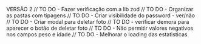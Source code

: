 
VERSÃO 2 
// TO DO - Fazer verificação com a lib zod
// TO DO - Organizar as pastas com tipagens
// TO DO - Criar visibilidade do password - ver/não
// TO DO - Criar modal para deletar foto 
// TO DO - verificar demora para aparecer o botão de deletar foto
// TO DO - Não permitir valores negativos nos campos peso e idade
// TO DO - Melhorar o loading das estatisticas 
